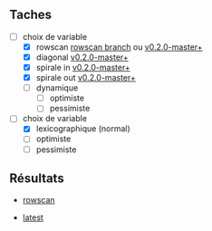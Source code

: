## Taches ##

- [ ] choix de variable
    - [x] rowscan [rowscan branch](https://gitlab.info-ufr.univ-montp2.fr/EternityII/EternityII/tree/rowscan) ou [v0.2.0-master+](https://gitlab.info-ufr.univ-montp2.fr/EternityII/EternityII/commits/v0.2.0-master)
    - [x] diagonal [v0.2.0-master+](https://gitlab.info-ufr.univ-montp2.fr/EternityII/EternityII/commits/v0.2.0-master)
    - [x] spirale in [v0.2.0-master+](https://gitlab.info-ufr.univ-montp2.fr/EternityII/EternityII/commits/v0.2.0-master)
    - [x] spirale out [v0.2.0-master+](https://gitlab.info-ufr.univ-montp2.fr/EternityII/EternityII/commits/v0.2.0-master)
    - [ ] dynamique
        - [ ] optimiste
        - [ ] pessimiste

- [ ] choix de variable
    - [x] lexicographique (normal)
    - [ ] optimiste
    - [ ] pessimiste

## Résultats ##

- [rowscan](bruteforce/rowscan.md)

- [latest](bruteforce/all.md)